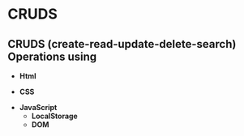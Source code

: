 # CRUDS
## CRUDS (create-read-update-delete-search) Operations using 
- **Html**
+ **CSS**
* **JavaScript**
   - **LocalStorage**
   - **DOM**
